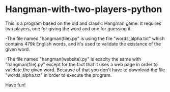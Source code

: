 # Hangman-with-two-players-python
This is a program based on the old and classic Hangman game. It requires two players, one for giving the word and one for guessing it.

-The file named "hangman(file).py" is using the file "words_alpha.txt" which contains 479k English words, and it's used to validate the existance of the given word.

-The file named "hangman(website).py" is exaclty the same with "hangman(file).py" except for the fact that it uses a web page in order to validate the given word. Because of that you don't have to download the file "words_alpha.txt" in order to execute the program.

Have fun!
